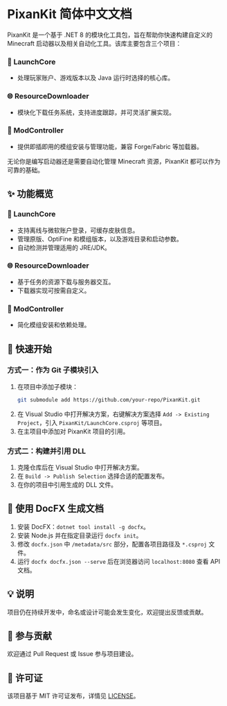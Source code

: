 # PixanKit 简体中文文档

PixanKit 是一个基于 .NET 8 的模块化工具包，旨在帮助你快速构建自定义的 Minecraft 启动器以及相关自动化工具。该库主要包含三个项目：

### 🧱 LaunchCore
- 处理玩家账户、游戏版本以及 Java 运行时选择的核心库。

### 🌐 ResourceDownloader
- 模块化下载任务系统，支持进度跟踪，并可灵活扩展实现。

### 🧩 ModController
- 提供即插即用的模组安装与管理功能，兼容 Forge/Fabric 等加载器。

无论你是编写启动器还是需要自动化管理 Minecraft 资源，PixanKit 都可以作为可靠的基础。 

## ✨ 功能概览
### 🧱 LaunchCore
- 支持离线与微软账户登录，可缓存皮肤信息。
- 管理原版、OptiFine 和模组版本，以及游戏目录和启动参数。
- 自动检测并管理适用的 JRE/JDK。

### 🌐 ResourceDownloader
- 基于任务的资源下载与服务器交互。
- 下载器实现可按需自定义。

### 🧩 ModController
- 简化模组安装和依赖处理。

## 🚀 快速开始
### 方式一：作为 Git 子模块引入
1. 在项目中添加子模块：
   ```bash
   git submodule add https://github.com/your-repo/PixanKit.git
   ```
2. 在 Visual Studio 中打开解决方案，右键解决方案选择 `Add -> Existing Project`，引入 `PixanKit/LaunchCore.csproj` 等项目。
3. 在主项目中添加对 PixanKit 项目的引用。

### 方式二：构建并引用 DLL
1. 克隆仓库后在 Visual Studio 中打开解决方案。
2. 在 `Build -> Publish Selection` 选择合适的配置发布。
3. 在你的项目中引用生成的 DLL 文件。

## 📝 使用 DocFX 生成文档
1. 安装 DocFX：`dotnet tool install -g docfx`。
2. 安装 Node.js 并在指定目录运行 `docfx init`。
3. 修改 `docfx.json` 中 `/metadata/src` 部分，配置各项目路径及 `*.csproj` 文件。
4. 运行 `docfx docfx.json --serve` 后在浏览器访问 `localhost:8080` 查看 API 文档。

## 💡 说明
项目仍在持续开发中，命名或设计可能会发生变化，欢迎提出反馈或贡献。

## 🤝 参与贡献
欢迎通过 Pull Request 或 Issue 参与项目建设。

## 📄 许可证
该项目基于 MIT 许可证发布，详情见 [LICENSE](LICENSE)。
